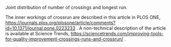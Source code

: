 Joint distribution of number of crossings and longest run. 

The inner workings of crossrun are described in this article in PLOS ONE, https://journals.plos.org/plosone/article/comments?id=10.1371/journal.pone.0223233 . A non-technical description of the article is available at Science Trends, https://sciencetrends.com/improving-tools-for-quality-improvement-crossings-runs-and-crossrun/ .
